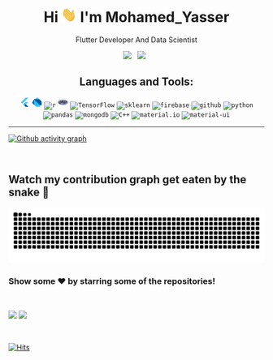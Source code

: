 <h1 align="center">Hi <img height="30" src="https://raw.githubusercontent.com/ABSphreak/ABSphreak/master/gifs/Hi.gif" width="30px"> I'm Mohamed_Yasser </h1>
<p align="center">Flutter Developer And Data Scientist</p>

<p align='center'> 
  <a href="https://www.linkedin.com/in/mohamed-yasser-bb9b3b272/?utm_source=share&utm_campaign=share_via&utm_content=profile&utm_medium=android_app"><img height="50" src="https://blakeoliver.com.au/wp-content/uploads/2023/06/vecteezy_linkedin-logo-png-linkedin-icon-transparent-png_18930585_835-1536x1536.png"></a>&nbsp;&nbsp;
  <a href="https://www.facebook.com/people/Mohamed-Yasser/pfbid0wuc31kAg7oq7VudKk8q7s6JHSkCXrqZBXTtkRhY6EDid3sK9cuMs63fE8KzKW7pTl/?mibextid=ZbWKwL"><img height="40" src="https://upload.wikimedia.org/wikipedia/commons/5/51/Facebook_f_logo_%282019%29.svg"></a>&nbsp;&nbsp;
</p>


<h2 align="center">Languages and Tools:</h2>
<p align='center'>
<code><img alt="Flutter" title="Flutter" height="20" src="https://raw.githubusercontent.com/github/explore/80688e429a7d4ef2fca1e82350fe8e3517d3494d/topics/flutter/flutter.png"></code>
<code><img alt="dart" title="dart" height="20" src="https://raw.githubusercontent.com/github/explore/80688e429a7d4ef2fca1e82350fe8e3517d3494d/topics/dart/dart.png"></code>
<code><img alt="r" title="javascript" height="20" src="https://encrypted-tbn0.gstatic.com/images?q=tbn:ANd9GcS6_yIlE5zV-OMNa7TUOumjxp0n3mqjtppTTOzhTwcIt44zdDFKoJpj-y_zCdOMS0v4kuM&usqp=CAU"></code>
<code><img alt="php" title="php" height="20" src="https://raw.githubusercontent.com/github/explore/80688e429a7d4ef2fca1e82350fe8e3517d3494d/topics/php/php.png"></code>
<code><img alt="TensorFlow" title="react" height="20" src="https://encrypted-tbn0.gstatic.com/images?q=tbn:ANd9GcRFsc-BDEWoD7zvDFTQFZdhi9KioGBsCVRtUW8szNwM2Lc8d-75ast2Z5JCW9dtLv0grbs&usqp=CAU"></code>
<code><img alt="sklearn" title="sklearn" height="20" src="https://anderfernandez.com/wp-content/uploads/2021/10/Tutorial-Sklearn.jpg"></code>
<code><img alt="firebase" title="firebase" height="20" src="https://github.com/tkswann2/tech-logos/blob/master/firebase.png?raw=true"></code>
<code><img alt="github" title="github" height="20" src="https://github.com/tkswann2/tech-logos/blob/master/github.png?raw=true"></code>
<code><img alt="python" title="python" height="20" src="https://banner2.cleanpng.com/20240131/oih/transparent-python-logo-python-icon-symbolizes-flexibility-1710892006866.webp"></code>
<code><img alt="pandas" title="pandas" height="20" src="https://encrypted-tbn0.gstatic.com/images?q=tbn:ANd9GcTkKmkBqviJKR3yCj5F251eRodlrKmubG6ey7pJMGGLMs2CF23gBT_4QevLGRVUjcSXSkQ&usqp=CAU"></code>
<code><img alt="mongodb" title="mongodb" height="20" src="https://raw.githubusercontent.com/mongodb-js/leaf/master/dist/mongodb-leaf_128x128.png"></code>
<code><img alt="C++" title="C++" height="20" src="https://user-images.githubusercontent.com/11183158/43805223-f23c1250-9a6c-11e8-9677-a45e08df2d7c.png"></code>
<code><img alt="material.io" title="material.io" height="20" src="https://mervick.github.io/material-design-icons/img/logo.svg"></code>
<code><img alt="material-ui" title="material-ui" height="25" src="https://mui.com/static/logo.svg"></code>
<hr>
    
[![Github activity graph](https://github-readme-activity-graph.vercel.app/graph?username=moyasserelkotp&theme=react-dark&hide_border=true&color=BDDFFF&line=6E93B5&point=BDDFFF)](https://github.com/moyasserelkotp)



<br/>

## Watch my contribution graph get eaten by the snake 🐍

<!-- refer this: https://dev.to/mishmanners/how-to-enable-github-actions-on-your-profile-readme-for-a-contribution-graph-4l66 -->
![memo snake gif](https://github.com/j-j-gajjar/j-j-gajjar/blob/output/github-contribution-grid-snake-dark.svg)   

### Show some ❤️ by starring some of the repositories!



</div>


<br/>
<p align="left">
    <img  src="https://github-readme-stats.zohan.tech/api/top-langs/?username=j-j-gajjar&theme=dark&hide_langs_below=1" />
    <img width="49.5%" src="https://github-readme-stats.zohan.tech/api?username=moyasserelkotp&show_icons=true&theme=dracula&line_height=27" />
</p>
<br>




[![Hits](https://hits.seeyoufarm.com/api/count/incr/badge.svg?url=https%3A%2F%2Fgithub.com%2Fmoyasserelkotp%2Fhit-counter&count_bg=%2379C83D&title_bg=%23555555&icon=&icon_color=%23E7E7E7&title=hits&edge_flat=false)](https://jaygajjar.tk)


